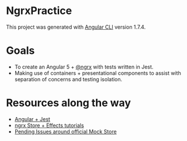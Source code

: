 # NgrxPractice

This project was generated with [Angular CLI](https://github.com/angular/angular-cli) version 1.7.4.

# Goals

* To create an Angular 5 + [@ngrx](https://github.com/ngrx/platform) with tests written in Jest.
* Making use of containers + presentational components to assist with separation of concerns and testing isolation.

# Resources along the way

* [Angular + Jest](https://blog.cloudboost.io/angular-jest-wallabyjs-why-it-is-the-ideal-combination-and-how-to-configure-b4cbe2eff4b3)
* [ngrx Store + Effects tutorials](https://www.youtube.com/playlist?list=PLW2eQOsUPlWJRfWGOi9gZdc3rE4Fke0Wv)
* [Pending Issues around official Mock Store](https://github.com/ngrx/platform/issues/915)
